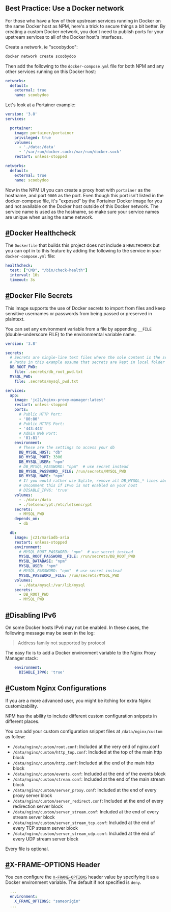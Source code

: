 ## Best Practice: Use a Docker network

For those who have a few of their upstream services running in Docker on the same Docker host as NPM, here's a trick to secure things a bit better. By creating a custom Docker network, you don't need to publish ports for your upstream services to all of the Docker host's interfaces.

Create a network, ie "scoobydoo":

```bash
docker network create scoobydoo
```

Then add the following to the `docker-compose.yml` file for both NPM and any other services running on this Docker host:

```yml
networks:
  default:
    external: true
    name: scoobydoo
```

Let's look at a Portainer example:

```yml
version: '3.8'
services:

  portainer:
    image: portainer/portainer
    privileged: true
    volumes:
      - './data:/data'
      - '/var/run/docker.sock:/var/run/docker.sock'
    restart: unless-stopped

networks:
  default:
    external: true
    name: scoobydoo
```

Now in the NPM UI you can create a proxy host with `portainer` as the hostname, and port `9000` as the port. Even though this port isn't listed in the docker-compose file, it's "exposed" by the Portainer Docker image for you and not available on the Docker host outside of this Docker network. The service name is used as the hostname, so make sure your service names are unique when using the same network.

## [#](https://nginxproxymanager.com/advanced-config/#docker-healthcheck)Docker Healthcheck

The `Dockerfile` that builds this project does not include a `HEALTHCHECK` but you can opt in to this feature by adding the following to the service in your `docker-compose.yml` file:

```yml
healthcheck:
  test: ["CMD", "/bin/check-health"]
  interval: 10s
  timeout: 3s
```

## [#](https://nginxproxymanager.com/advanced-config/#docker-file-secrets)Docker File Secrets

This image supports the use of Docker secrets to import from files and keep sensitive usernames or passwords from being passed or preserved in plaintext.

You can set any environment variable from a file by appending `__FILE` (double-underscore FILE) to the environmental variable name.

```yml
version: '3.8'

secrets:
  # Secrets are single-line text files where the sole content is the secret
  # Paths in this example assume that secrets are kept in local folder called ".secrets"
  DB_ROOT_PWD:
    file: .secrets/db_root_pwd.txt
  MYSQL_PWD:
    file: .secrets/mysql_pwd.txt

services:
  app:
    image: 'jc21/nginx-proxy-manager:latest'
    restart: unless-stopped
    ports:
      # Public HTTP Port:
      - '80:80'
      # Public HTTPS Port:
      - '443:443'
      # Admin Web Port:
      - '81:81'
    environment:
      # These are the settings to access your db
      DB_MYSQL_HOST: "db"
      DB_MYSQL_PORT: 3306
      DB_MYSQL_USER: "npm"
      # DB_MYSQL_PASSWORD: "npm"  # use secret instead
      DB_MYSQL_PASSWORD__FILE: /run/secrets/MYSQL_PWD
      DB_MYSQL_NAME: "npm"
      # If you would rather use Sqlite, remove all DB_MYSQL_* lines above
      # Uncomment this if IPv6 is not enabled on your host
      # DISABLE_IPV6: 'true'
    volumes:
      - ./data:/data
      - ./letsencrypt:/etc/letsencrypt
    secrets:
      - MYSQL_PWD
    depends_on:
      - db

  db:
    image: jc21/mariadb-aria
    restart: unless-stopped
    environment:
      # MYSQL_ROOT_PASSWORD: "npm"  # use secret instead
      MYSQL_ROOT_PASSWORD__FILE: /run/secrets/DB_ROOT_PWD
      MYSQL_DATABASE: "npm"
      MYSQL_USER: "npm"
      # MYSQL_PASSWORD: "npm"  # use secret instead
      MYSQL_PASSWORD__FILE: /run/secrets/MYSQL_PWD
    volumes:
      - ./data/mysql:/var/lib/mysql
    secrets:
      - DB_ROOT_PWD
      - MYSQL_PWD
```

## [#](https://nginxproxymanager.com/advanced-config/#disabling-ipv6)Disabling IPv6

On some Docker hosts IPv6 may not be enabled. In these cases, the following message may be seen in the log:

> Address family not supported by protocol

The easy fix is to add a Docker environment variable to the Nginx Proxy Manager stack:

```yml
    environment:
      DISABLE_IPV6: 'true'
```

## [#](https://nginxproxymanager.com/advanced-config/#custom-nginx-configurations)Custom Nginx Configurations

If you are a more advanced user, you might be itching for extra Nginx customizability.

NPM has the ability to include different custom configuration snippets in different places.

You can add your custom configuration snippet files at `/data/nginx/custom` as follow:

- `/data/nginx/custom/root.conf`: Included at the very end of nginx.conf
- `/data/nginx/custom/http_top.conf`: Included at the top of the main http block
- `/data/nginx/custom/http.conf`: Included at the end of the main http block
- `/data/nginx/custom/events.conf`: Included at the end of the events block
- `/data/nginx/custom/stream.conf`: Included at the end of the main stream block
- `/data/nginx/custom/server_proxy.conf`: Included at the end of every proxy server block
- `/data/nginx/custom/server_redirect.conf`: Included at the end of every redirection server block
- `/data/nginx/custom/server_stream.conf`: Included at the end of every stream server block
- `/data/nginx/custom/server_stream_tcp.conf`: Included at the end of every TCP stream server block
- `/data/nginx/custom/server_stream_udp.conf`: Included at the end of every UDP stream server block

Every file is optional.

## [#](https://nginxproxymanager.com/advanced-config/#x-frame-options-header)X-FRAME-OPTIONS Header

You can configure the [`X-FRAME-OPTIONS`](https://developer.mozilla.org/en-US/docs/Web/HTTP/Headers/X-Frame-Options) header value by specifying it as a Docker environment variable. The default if not specified is `deny`.

```yml
  ...
  environment:
    X_FRAME_OPTIONS: "sameorigin"
  ...
```